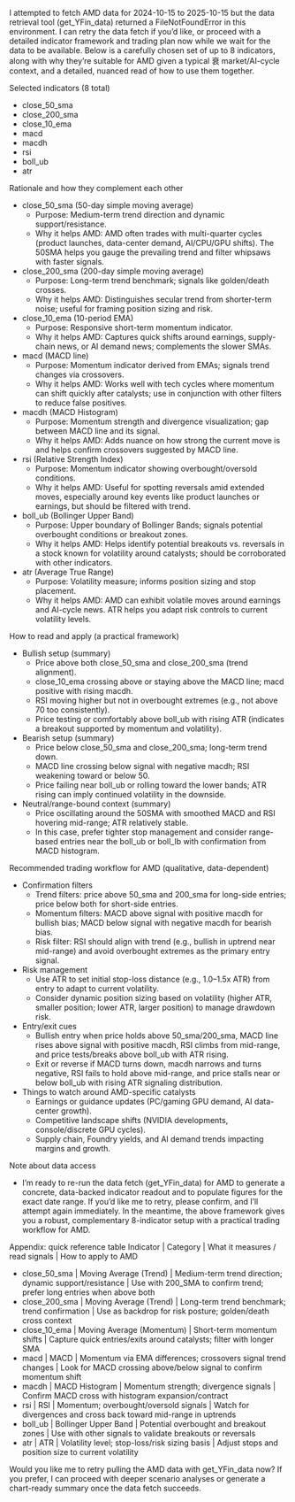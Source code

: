 I attempted to fetch AMD data for 2024-10-15 to 2025-10-15 but the data retrieval tool (get_YFin_data) returned a FileNotFoundError in this environment. I can retry the data fetch if you’d like, or proceed with a detailed indicator framework and trading plan now while we wait for the data to be available. Below is a carefully chosen set of up to 8 indicators, along with why they’re suitable for AMD given a typical 衰 market/AI-cycle context, and a detailed, nuanced read of how to use them together.

Selected indicators (8 total)
- close_50_sma
- close_200_sma
- close_10_ema
- macd
- macdh
- rsi
- boll_ub
- atr

Rationale and how they complement each other
- close_50_sma (50-day simple moving average)
  - Purpose: Medium-term trend direction and dynamic support/resistance.
  - Why it helps AMD: AMD often trades with multi-quarter cycles (product launches, data-center demand, AI/CPU/GPU shifts). The 50SMA helps you gauge the prevailing trend and filter whipsaws with faster signals.
- close_200_sma (200-day simple moving average)
  - Purpose: Long-term trend benchmark; signals like golden/death crosses.
  - Why it helps AMD: Distinguishes secular trend from shorter-term noise; useful for framing position sizing and risk.
- close_10_ema (10-period EMA)
  - Purpose: Responsive short-term momentum indicator.
  - Why it helps AMD: Captures quick shifts around earnings, supply-chain news, or AI demand news; complements the slower SMAs.
- macd (MACD line)
  - Purpose: Momentum indicator derived from EMAs; signals trend changes via crossovers.
  - Why it helps AMD: Works well with tech cycles where momentum can shift quickly after catalysts; use in conjunction with other filters to reduce false positives.
- macdh (MACD Histogram)
  - Purpose: Momentum strength and divergence visualization; gap between MACD line and its signal.
  - Why it helps AMD: Adds nuance on how strong the current move is and helps confirm crossovers suggested by MACD line.
- rsi (Relative Strength Index)
  - Purpose: Momentum indicator showing overbought/oversold conditions.
  - Why it helps AMD: Useful for spotting reversals amid extended moves, especially around key events like product launches or earnings, but should be filtered with trend.
- boll_ub (Bollinger Upper Band)
  - Purpose: Upper boundary of Bollinger Bands; signals potential overbought conditions or breakout zones.
  - Why it helps AMD: Helps identify potential breakouts vs. reversals in a stock known for volatility around catalysts; should be corroborated with other indicators.
- atr (Average True Range)
  - Purpose: Volatility measure; informs position sizing and stop placement.
  - Why it helps AMD: AMD can exhibit volatile moves around earnings and AI-cycle news. ATR helps you adapt risk controls to current volatility levels.

How to read and apply (a practical framework)
- Bullish setup (summary)
  - Price above both close_50_sma and close_200_sma (trend alignment).
  - close_10_ema crossing above or staying above the MACD line; macd positive with rising macdh.
  - RSI moving higher but not in overbought extremes (e.g., not above 70 too consistently).
  - Price testing or comfortably above boll_ub with rising ATR (indicates a breakout supported by momentum and volatility).
- Bearish setup (summary)
  - Price below close_50_sma and close_200_sma; long-term trend down.
  - MACD line crossing below signal with negative macdh; RSI weakening toward or below 50.
  - Price failing near boll_ub or rolling toward the lower bands; ATR rising can imply continued volatility in the downside.
- Neutral/range-bound context (summary)
  - Price oscillating around the 50SMA with smoothed MACD and RSI hovering mid-range; ATR relatively stable.
  - In this case, prefer tighter stop management and consider range-based entries near the boll_ub or boll_lb with confirmation from MACD histogram.

Recommended trading workflow for AMD (qualitative, data-dependent)
- Confirmation filters
  - Trend filters: price above 50_sma and 200_sma for long-side entries; price below both for short-side entries.
  - Momentum filters: MACD above signal with positive macdh for bullish bias; MACD below signal with negative macdh for bearish bias.
  - Risk filter: RSI should align with trend (e.g., bullish in uptrend near mid-range) and avoid overbought extremes as the primary entry signal.
- Risk management
  - Use ATR to set initial stop-loss distance (e.g., 1.0–1.5x ATR) from entry to adapt to current volatility.
  - Consider dynamic position sizing based on volatility (higher ATR, smaller position; lower ATR, larger position) to manage drawdown risk.
- Entry/exit cues
  - Bullish entry when price holds above 50_sma/200_sma, MACD line rises above signal with positive macdh, RSI climbs from mid-range, and price tests/breaks above boll_ub with ATR rising.
  - Exit or reverse if MACD turns down, macdh narrows and turns negative, RSI fails to hold above mid-range, and price stalls near or below boll_ub with rising ATR signaling distribution.
- Things to watch around AMD-specific catalysts
  - Earnings or guidance updates (PC/gaming GPU demand, AI data-center growth).
  - Competitive landscape shifts (NVIDIA developments, console/discrete GPU cycles).
  - Supply chain, Foundry yields, and AI demand trends impacting margins and growth.

Note about data access
- I’m ready to re-run the data fetch (get_YFin_data) for AMD to generate a concrete, data-backed indicator readout and to populate figures for the exact date range. If you’d like me to retry, please confirm, and I’ll attempt again immediately. In the meantime, the above framework gives you a robust, complementary 8-indicator setup with a practical trading workflow for AMD.

Appendix: quick reference table
Indicator | Category | What it measures / read signals | How to apply to AMD
- close_50_sma | Moving Average (Trend) | Medium-term trend direction; dynamic support/resistance | Use with 200_SMA to confirm trend; prefer long entries when above both
- close_200_sma | Moving Average (Trend) | Long-term trend benchmark; trend confirmation | Use as backdrop for risk posture; golden/death cross context
- close_10_ema | Moving Average (Momentum) | Short-term momentum shifts | Capture quick entries/exits around catalysts; filter with longer SMA
- macd | MACD | Momentum via EMA differences; crossovers signal trend changes | Look for MACD crossing above/below signal to confirm momentum shift
- macdh | MACD Histogram | Momentum strength; divergence signals | Confirm MACD cross with histogram expansion/contract
- rsi | RSI | Momentum; overbought/oversold signals | Watch for divergences and cross back toward mid-range in uptrends
- boll_ub | Bollinger Upper Band | Potential overbought and breakout zones | Use with other signals to validate breakouts or reversals
- atr | ATR | Volatility level; stop-loss/risk sizing basis | Adjust stops and position size to current volatility

Would you like me to retry pulling the AMD data with get_YFin_data now? If you prefer, I can proceed with deeper scenario analyses or generate a chart-ready summary once the data fetch succeeds.